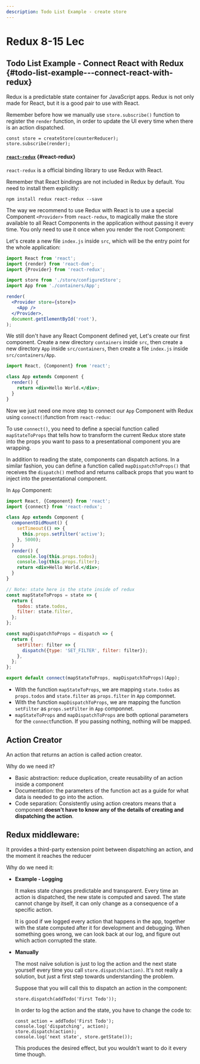 ```yaml
---
description: Todo List Example - create store
---
```


# Redux 8-15 Lec

## Todo List Example - Connect React with Redux {#todo-list-example---connect-react-with-redux}

Redux is a predictable state container for JavaScript apps. Redux is not only made for React, but it is a good pair to use with React.

Remember before how we manually use `store.subscribe()` function to register the `render` function, in order to update the UI every time when there is an action dispatched.

```text
const store = createStore(counterReducer);
store.subscribe(render);
```

#### [`react-redux`](https://github.com/reactjs/react-redux) {#react-redux}

`react-redux` is a official binding library to use Redux with React.

Remember that React bindings are not included in Redux by default. You need to install them explicitly:

```text
npm install redux react-redux --save
```

The way we recommend to use Redux with React is to use a special Component `<Provider>` from `react-redux`, to magically make the store available to all React Components in the application without passing it every time. You only need to use it once when you render the root Component:

Let's create a new file `index.js` inside `src`, which will be the entry point for the whole application:

```jsx
import React from 'react';
import {render} from 'react-dom';
import {Provider} from 'react-redux';

import store from './store/configureStore';
import App from './containers/App';

render(
  <Provider store={store}>
    <App />
  </Provider>,
  document.getElementById('root'),
);
```

We still don't have any React Component defined yet, Let's create our first component. Create a new directory `containers` inside `src`, then create a new directory `App` inside `src/containers`, then create a file `index.js` inside `src/containers/App`.

```jsx
import React, {Component} from 'react';

class App extends Component {
  render() {
    return <div>Hello World.</div>;
  }
}
```

Now we just need one more step to connect our `App` Component with Redux using `connect()`function from `react-redux`:

To use `connect()`, you need to define a special function called `mapStateToProps` that tells how to transform the current Redux store state into the props you want to pass to a presentational component you are wrapping.

In addition to reading the state, components can dispatch actions. In a similar fashion, you can define a function called `mapDispatchToProps()` that receives the `dispatch()` method and returns callback props that you want to inject into the presentational component.

In `App` Component:

```jsx
import React, {Component} from 'react';
import {connect} from 'react-redux';

class App extends Component {
  componentDidMount() {
    setTimeout(() => {
      this.props.setFilter('active');
    }, 5000);
  }
  render() {
    console.log(this.props.todos);
    console.log(this.props.filter);
    return <div>Hello World.</div>;
  }
}

// Note: state here is the state inside of redux
const mapStateToProps = state => {
  return {
    todos: state.todos,
    filter: state.filter,
  };
};

const mapDispatchToProps = dispatch => {
  return {
    setFilter: filter => {
      dispatch({type: 'SET_FILTER', filter: filter});
    },
  };
};

export default connect(mapStateToProps, mapDispatchToProps)(App);
```

* With the function `mapStateToProps`, we are mapping `state.todos` as `props.todos` and `state.filter` as `props.filter` in `App` componnet.
* With the function `mapDispatchToProps`, we are mapping the function `setFilter` as `props.setFilter` in `App` componnet.
* `mapStateToProps` and `mapDispatchToProps` are both optional parameters for the `connect`function. If you passing nothing, nothing will be mapped.

## Action Creator

An action that returns an action is called action creator.

Why do we need it?

* Basic abstraction: reduce duplication, create reusability of an action inside a component
* Documentation: the parameters of the function act as a guide for what data is needed to go into the action.
* Code separation: Consistently using action creators means that a component **doesn't have to know any of the details of creating and dispatching the action**.

## Redux middleware:

It provides a third-party extension point between dispatching an action, and the moment it reaches the reducer

Why do we need it:

* **Example - Logging**

  It makes state changes predictable and transparent. Every time an action is dispatched, the new state is computed and saved. The state cannot change by itself, it can only change as a consequence of a specific action.

  It is good if we logged every action that happens in the app, together with the state computed after it for development and debugging. When something goes wrong, we can look back at our log, and figure out which action corrupted the state.

* **Manually**

  The most naïve solution is just to log the action and the next state yourself every time you call `store.dispatch(action)`. It's not really a solution, but just a first step towards understanding the problem.

  Suppose that you will call this to dispatch an action in the component:

  ```text
  store.dispatch(addTodo('First Todo'));
  ```

  In order to log the action and the state, you have to change the code to:

  ```text
  const action = addTodo('First Todo');
  console.log('dispatching', action);
  store.dispatch(action);
  console.log('next state', store.getState());
  ```

  This produces the desired effect, but you wouldn't want to do it every time though.

